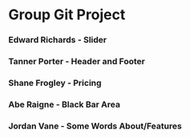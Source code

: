 # Group Git Project

### Edward Richards - Slider
### Tanner Porter - Header and Footer
### Shane Frogley - Pricing
### Abe Raigne - Black Bar Area
### Jordan Vane - Some Words About/Features